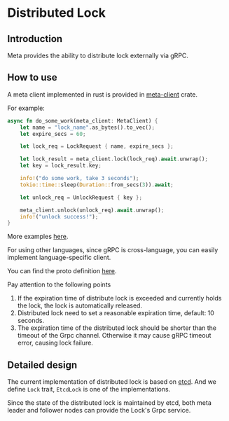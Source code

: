 # Distributed Lock

## Introduction

Meta provides the ability to distribute lock externally via gRPC.

## How to use

A meta client implemented in rust is provided in [meta-client][1] crate.

[1]: https://github.com/GreptimeTeam/greptimedb/tree/develop/src/meta-client

For example:

```rust
async fn do_some_work(meta_client: MetaClient) {
    let name = "lock_name".as_bytes().to_vec();
    let expire_secs = 60;

    let lock_req = LockRequest { name, expire_secs };

    let lock_result = meta_client.lock(lock_req).await.unwrap();
    let key = lock_result.key;

    info!("do some work, take 3 seconds");
    tokio::time::sleep(Duration::from_secs(3)).await;

    let unlock_req = UnlockRequest { key };

    meta_client.unlock(unlock_req).await.unwrap();
    info!("unlock success!");
}
```

More examples [here][2].

[2]: https://github.com/GreptimeTeam/greptimedb/blob/develop/src/meta-client/examples/lock.rs

For using other languages, since gRPC is cross-language, you can easily implement language-specific client.

You can find the proto definition [here][3].

[3]: https://github.com/GreptimeTeam/greptime-proto/blob/main/proto/greptime/v1/meta/lock.proto

Pay attention to the following points

1. If the expiration time of distribute lock is exceeded and currently holds the lock, the lock is automatically released.
2. Distributed lock need to set a reasonable expiration time, default: 10 seconds.
3. The expiration time of the distributed lock should be shorter than the timeout of the Grpc channel. Otherwise it may cause gRPC timeout error, causing lock failure.

## Detailed design

The current implementation of distributed lock is based on [etcd][4]. And we define `Lock` trait, `EtcdLock` is one of the implementations.

[4]: https://etcd.io/docs/v3.5/dev-guide/api_concurrency_reference_v3/

Since the state of the distributed lock is maintained by etcd, both meta leader and follower nodes can provide the Lock's Grpc service.
